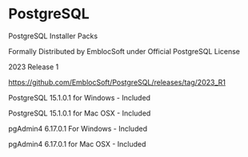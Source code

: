 # PostgreSQL
PostgreSQL Installer Packs 

Formally Distributed by EmblocSoft under Official PostgreSQL License


2023 Release 1

https://github.com/EmblocSoft/PostgreSQL/releases/tag/2023_R1

PostgreSQL 15.1.0.1 for Windows  - Included

PostgreSQL 15.1.0.1 for Mac OSX  - Included

pgAdmin4   6.17.0.1 For Windows  - Included

pgAdmin4   6.17.0.1 for Mac OSX  - Included


